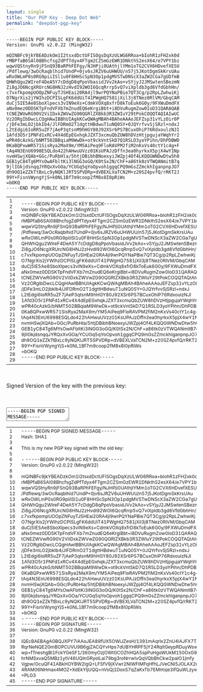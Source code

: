 ```yaml
---
layout: single
title: "Our PGP Key - Deep Dot Web"
permalink: "deepdot-pgp-key"
---
```



    -----BEGIN PGP PUBLIC KEY BLOCK-----
    Version: GnuPG v2.0.22 (MingW32)
     
    mQINBFc9jkYBEADzkOm1I2tsxdDctUFISOgsDqXzULWG6RRoa+bIohR1zFH2xk0d
    rMBPfaB6SAl08BhcfsgZdPfTdyx4FTgm2CZSmGzEWR1DNkthS2esX64/e7VPY1bz
    wqwVQStnyRn9jFSnQ93BaRPhFEFgy/NJHPji0UAthjlYMm1oTG2CVX6HDvefXESU
    /Pdflewq/3wOcRaqblhid7UndP+0jv6sJRZV6uUHWUU/n57j5JKotDgmSkKrsUAu
    wRxOWLmP0s0RG9piiISl1u0F8HHScSpN3Op1pdgMVSTwDNScX3aZW2CGa7gUDfmB
    QHWhQgu2WIreF4DeA5Y7cDdgD8qPpoVbasidJVv2kAo+vSYjyJ2JMSwtenSBezmN
    Zi8gJO6NcgXRUrcNG8HNJ2zHvdI92WOI6QcqRrrp5vQ7viXpldb3gd6VfdGbhHn/
    c7vxfkpompUOOpZNFuyTJSHEai20RA4jl9wrPQYNaPBie7QT3Cg/p2RpLZwhwiKj
    O7NgrXis2jYWIhzDCPISLgFK6ddUiT41PWgHQ7581jXil3j8TNez0RlVM/GbqCAM
    duCj5IE5Ae8SboXlpecs3vIN9eXs+CdmkVOXq8xfrD8kToEuk6G0y/9FXWuDmdFX
    aNx0mez0DDSKTpFndVFXb7mZnudEQ6eKrgiBbt+i8DVuRugmZow0IoD31QARAQAB
    tCNEZWVwRG90V2ViIDxkZWVwZG90QGRlZXBkb3R3ZWIuY29tPokCOQQTAQIAIwUC
    Vz2ORgIbDwcLCQgHAwIBBhUIAgkKCwQWAgMBAh4BAheAAAoJEFZsp31vYLzOir0P
    /jDFe3mLO2jbkIb4/JlFDRmO2T1dgttHBdwuT1uNQ0SY+0JQYrfvvSjSRzl+ndxJ
    L2tEdgi6IoRR5uZF7jAeP3qtsnM9hHGY80J92XSr6PS7BCuxOhiP76RdxoulzNJI
    1Afd3O5r1PNFd1xRCv4X4dEpEGxhqkJZXT3xcmuQbZUW8hDVzHtjpgujaYWqhYr2
    wPR40cAzkG/bNMT502BBqiaM9WwDk+ot9ckVntSkD7Q1RSLD3yoYPihn/DhPDBWD
    0KaBQPxwWR571SisRya2MaX9m/YM5AiPeq9FloRAVPM2fiM2nKxVs40ctY1c4g+F
    tAq4N3EnU6998ESQLdo422hAHwuUVzz01KsUPAJzDffn3ea0hyrkxX5pjX4wY1Np
    nvmHSwjXQAb+GGc/PuRbHla/5htjDBibhBNoexyiJWZpj4Of4LKQQGWNDwDtw5h0
    GEB1yC84Tg6MYsOwAFbltKi3lNGG3oGQ/K0tSx2N/ChF+a86tk0zVTWQANmitB7q
    9jlIGkjdsnqqJYRQxXvGOa/YCUGq5qYoOpvoh1ggqCPQ9mGsZZmckhIganpnpJO7
    dh9OQ1eZZkTtBxLc9yNQKlJRT5SPVDRp+dVBEXLVaTCN2M+z20SZ4pvfQ/rRKT2J
    99Y+FisnVWyngYjS+k0NL1Bf7m9coop2fM8x8I0pRiWs
    =bOKQ
    -----END PGP PUBLIC KEY BLOCK-----

<div class="crayon-main" style="">
<table class="crayon-table">
<tr class="crayon-row">
<td class="crayon-nums " data-settings="show">
<div class="crayon-nums-content" style="font-size: 12px !important; line-height: 15px !important;"><div class="crayon-num" data-line="crayon-5cbfd8f7e05b8939031947-1">1</div><div class="crayon-num crayon-striped-num" data-line="crayon-5cbfd8f7e05b8939031947-2">2</div><div class="crayon-num" data-line="crayon-5cbfd8f7e05b8939031947-3">3</div><div class="crayon-num crayon-striped-num" data-line="crayon-5cbfd8f7e05b8939031947-4">4</div><div class="crayon-num" data-line="crayon-5cbfd8f7e05b8939031947-5">5</div><div class="crayon-num crayon-striped-num" data-line="crayon-5cbfd8f7e05b8939031947-6">6</div><div class="crayon-num" data-line="crayon-5cbfd8f7e05b8939031947-7">7</div><div class="crayon-num crayon-striped-num" data-line="crayon-5cbfd8f7e05b8939031947-8">8</div><div class="crayon-num" data-line="crayon-5cbfd8f7e05b8939031947-9">9</div><div class="crayon-num crayon-striped-num" data-line="crayon-5cbfd8f7e05b8939031947-10">10</div><div class="crayon-num" data-line="crayon-5cbfd8f7e05b8939031947-11">11</div><div class="crayon-num crayon-striped-num" data-line="crayon-5cbfd8f7e05b8939031947-12">12</div><div class="crayon-num" data-line="crayon-5cbfd8f7e05b8939031947-13">13</div><div class="crayon-num crayon-striped-num" data-line="crayon-5cbfd8f7e05b8939031947-14">14</div><div class="crayon-num" data-line="crayon-5cbfd8f7e05b8939031947-15">15</div><div class="crayon-num crayon-striped-num" data-line="crayon-5cbfd8f7e05b8939031947-16">16</div><div class="crayon-num" data-line="crayon-5cbfd8f7e05b8939031947-17">17</div><div class="crayon-num crayon-striped-num" data-line="crayon-5cbfd8f7e05b8939031947-18">18</div><div class="crayon-num" data-line="crayon-5cbfd8f7e05b8939031947-19">19</div><div class="crayon-num crayon-striped-num" data-line="crayon-5cbfd8f7e05b8939031947-20">20</div><div class="crayon-num" data-line="crayon-5cbfd8f7e05b8939031947-21">21</div><div class="crayon-num crayon-striped-num" data-line="crayon-5cbfd8f7e05b8939031947-22">22</div><div class="crayon-num" data-line="crayon-5cbfd8f7e05b8939031947-23">23</div><div class="crayon-num crayon-striped-num" data-line="crayon-5cbfd8f7e05b8939031947-24">24</div><div class="crayon-num" data-line="crayon-5cbfd8f7e05b8939031947-25">25</div><div class="crayon-num crayon-striped-num" data-line="crayon-5cbfd8f7e05b8939031947-26">26</div><div class="crayon-num" data-line="crayon-5cbfd8f7e05b8939031947-27">27</div><div class="crayon-num crayon-striped-num" data-line="crayon-5cbfd8f7e05b8939031947-28">28</div><div class="crayon-num" data-line="crayon-5cbfd8f7e05b8939031947-29">29</div></div>
</td>
<td class="crayon-code"><div class="crayon-pre" style="font-size: 12px !important; line-height: 15px !important; -moz-tab-size:4; -o-tab-size:4; -webkit-tab-size:4; tab-size:4;"><div class="crayon-line" id="crayon-5cbfd8f7e05b8939031947-1"><span class="crayon-o">--</span><span class="crayon-o">--</span><span class="crayon-o">-</span><span class="crayon-e">BEGIN </span><span class="crayon-e">PGP </span><span class="crayon-m">PUBLIC</span><span class="crayon-h"> </span><span class="crayon-e">KEY </span><span class="crayon-v">BLOCK</span><span class="crayon-o">--</span><span class="crayon-o">--</span><span class="crayon-o">-</span></div><div class="crayon-line crayon-striped-line" id="crayon-5cbfd8f7e05b8939031947-2"><span class="crayon-v">Version</span><span class="crayon-o">:</span><span class="crayon-h"> </span><span class="crayon-e">GnuPG </span><span class="crayon-v">v2</span><span class="crayon-sy">.</span><span class="crayon-cn">0.22</span><span class="crayon-h"> </span><span class="crayon-sy">(</span><span class="crayon-v">MingW32</span><span class="crayon-sy">)</span></div><div class="crayon-line" id="crayon-5cbfd8f7e05b8939031947-3"><span class="crayon-h"> </span></div><div class="crayon-line crayon-striped-line" id="crayon-5cbfd8f7e05b8939031947-4"><span class="crayon-v">mQINBFc9jkYBEADzkOm1I2tsxdDctUFISOgsDqXzULWG6RRoa</span><span class="crayon-o">+</span><span class="crayon-e">bIohR1zFH2xk0d</span></div><div class="crayon-line" id="crayon-5cbfd8f7e05b8939031947-5"><span class="crayon-v">rMBPfaB6SAl08BhcfsgZdPfTdyx4FTgm2CZSmGzEWR1DNkthS2esX64</span><span class="crayon-o">/</span><span class="crayon-e">e7VPY1bz</span></div><div class="crayon-line crayon-striped-line" id="crayon-5cbfd8f7e05b8939031947-6"><span class="crayon-v">wqwVQStnyRn9jFSnQ93BaRPhFEFgy</span><span class="crayon-o">/</span><span class="crayon-v">NJHPji0UAthjlYMm1oTG2CVX6HDvefXESU</span></div><div class="crayon-line" id="crayon-5cbfd8f7e05b8939031947-7"><span class="crayon-o">/</span><span class="crayon-v">Pdflewq</span><span class="crayon-o">/</span><span class="crayon-cn">3wOcRaqblhid7UndP</span><span class="crayon-o">+</span><span class="crayon-cn">0jv6sJRZV6uUHWUU</span><span class="crayon-o">/</span><span class="crayon-e">n57j5JKotDgmSkKrsUAu</span></div><div class="crayon-line crayon-striped-line" id="crayon-5cbfd8f7e05b8939031947-8"><span class="crayon-e">wRxOWLmP0s0RG9piiISl1u0F8HHScSpN3Op1pdgMVSTwDNScX3aZW2CGa7gUDfmB</span></div><div class="crayon-line" id="crayon-5cbfd8f7e05b8939031947-9"><span class="crayon-v">QHWhQgu2WIreF4DeA5Y7cDdgD8qPpoVbasidJVv2kAo</span><span class="crayon-o">+</span><span class="crayon-e">vSYjyJ2JMSwtenSBezmN</span></div><div class="crayon-line crayon-striped-line" id="crayon-5cbfd8f7e05b8939031947-10"><span class="crayon-v">Zi8gJO6NcgXRUrcNG8HNJ2zHvdI92WOI6QcqRrrp5vQ7viXpldb3gd6VfdGbhHn</span><span class="crayon-o">/</span></div><div class="crayon-line" id="crayon-5cbfd8f7e05b8939031947-11"><span class="crayon-v">c7vxfkpompUOOpZNFuyTJSHEai20RA4jl9wrPQYNaPBie7QT3Cg</span><span class="crayon-o">/</span><span class="crayon-e">p2RpLZwhwiKj</span></div><div class="crayon-line crayon-striped-line" id="crayon-5cbfd8f7e05b8939031947-12"><span class="crayon-v">O7NgrXis2jYWIhzDCPISLgFK6ddUiT41PWgHQ7581jXil3j8TNez0RlVM</span><span class="crayon-o">/</span><span class="crayon-e">GbqCAM</span></div><div class="crayon-line" id="crayon-5cbfd8f7e05b8939031947-13"><span class="crayon-v">duCj5IE5Ae8SboXlpecs3vIN9eXs</span><span class="crayon-o">+</span><span class="crayon-v">CdmkVOXq8xfrD8kToEuk6G0y</span><span class="crayon-o">/</span><span class="crayon-cn">9FXWuDmdFX</span></div><div class="crayon-line crayon-striped-line" id="crayon-5cbfd8f7e05b8939031947-14"><span class="crayon-v">aNx0mez0DDSKTpFndVFXb7mZnudEQ6eKrgiBbt</span><span class="crayon-o">+</span><span class="crayon-e">i8DVuRugmZow0IoD31QARAQAB</span></div><div class="crayon-line" id="crayon-5cbfd8f7e05b8939031947-15"><span class="crayon-e">tCNEZWVwRG90V2ViIDxkZWVwZG90QGRlZXBkb3R3ZWIuY29tPokCOQQTAQIAIwUC</span></div><div class="crayon-line crayon-striped-line" id="crayon-5cbfd8f7e05b8939031947-16"><span class="crayon-v">Vz2ORgIbDwcLCQgHAwIBBhUIAgkKCwQWAgMBAh4BAheAAAoJEFZsp31vYLzOir0P</span></div><div class="crayon-line" id="crayon-5cbfd8f7e05b8939031947-17"><span class="crayon-o">/</span><span class="crayon-v">jDFe3mLO2jbkIb4</span><span class="crayon-o">/</span><span class="crayon-v">JlFDRmO2T1dgttHBdwuT1uNQ0SY</span><span class="crayon-o">+</span><span class="crayon-cn">0JQYrfvvSjSRzl</span><span class="crayon-o">+</span><span class="crayon-e">ndxJ</span></div><div class="crayon-line crayon-striped-line" id="crayon-5cbfd8f7e05b8939031947-18"><span class="crayon-i">L2tEdgi6IoRR5uZF7jAeP3qtsnM9hHGY80J92XSr6PS7BCuxOhiP76RdxoulzNJI</span></div><div class="crayon-line" id="crayon-5cbfd8f7e05b8939031947-19"><span class="crayon-cn">1Afd3O5r1PNFd1xRCv4X4dEpEGxhqkJZXT3xcmuQbZUW8hDVzHtjpgujaYWqhYr2</span></div><div class="crayon-line crayon-striped-line" id="crayon-5cbfd8f7e05b8939031947-20"><span class="crayon-v">wPR40cAzkG</span><span class="crayon-o">/</span><span class="crayon-v">bNMT502BBqiaM9WwDk</span><span class="crayon-o">+</span><span class="crayon-v">ot9ckVntSkD7Q1RSLD3yoYPihn</span><span class="crayon-o">/</span><span class="crayon-i">DhPDBWD</span></div><div class="crayon-line" id="crayon-5cbfd8f7e05b8939031947-21"><span class="crayon-cn">0KaBQPxwWR571SisRya2MaX9m</span><span class="crayon-o">/</span><span class="crayon-v">YM5AiPeq9FloRAVPM2fiM2nKxVs40ctY1c4g</span><span class="crayon-o">+</span><span class="crayon-i">F</span></div><div class="crayon-line crayon-striped-line" id="crayon-5cbfd8f7e05b8939031947-22"><span class="crayon-e">tAq4N3EnU6998ESQLdo422hAHwuUVzz01KsUPAJzDffn3ea0hyrkxX5pjX4wY1Np</span></div><div class="crayon-line" id="crayon-5cbfd8f7e05b8939031947-23"><span class="crayon-v">nvmHSwjXQAb</span><span class="crayon-o">+</span><span class="crayon-v">GGc</span><span class="crayon-o">/</span><span class="crayon-v">PuRbHla</span><span class="crayon-o">/</span><span class="crayon-cn">5htjDBibhBNoexyiJWZpj4Of4LKQQGWNDwDtw5h0</span></div><div class="crayon-line crayon-striped-line" id="crayon-5cbfd8f7e05b8939031947-24"><span class="crayon-v">GEB1yC84Tg6MYsOwAFbltKi3lNGG3oGQ</span><span class="crayon-o">/</span><span class="crayon-v">K0tSx2N</span><span class="crayon-o">/</span><span class="crayon-v">ChF</span><span class="crayon-o">+</span><span class="crayon-i">a86tk0zVTWQANmitB7q</span></div><div class="crayon-line" id="crayon-5cbfd8f7e05b8939031947-25"><span class="crayon-cn">9jlIGkjdsnqqJYRQxXvGOa</span><span class="crayon-o">/</span><span class="crayon-e">YCUGq5qYoOpvoh1ggqCPQ9mGsZZmckhIganpnpJO7</span></div><div class="crayon-line crayon-striped-line" id="crayon-5cbfd8f7e05b8939031947-26"><span class="crayon-v">dh9OQ1eZZkTtBxLc9yNQKlJRT5SPVDRp</span><span class="crayon-o">+</span><span class="crayon-v">dVBEXLVaTCN2M</span><span class="crayon-o">+</span><span class="crayon-v">z20SZ4pvfQ</span><span class="crayon-o">/</span><span class="crayon-i">rRKT2J</span></div><div class="crayon-line" id="crayon-5cbfd8f7e05b8939031947-27"><span class="crayon-cn">99Y</span><span class="crayon-o">+</span><span class="crayon-v">FisnVWyngYjS</span><span class="crayon-o">+</span><span class="crayon-v">k0NL1Bf7m9coop2fM8x8I0pRiWs</span></div><div class="crayon-line crayon-striped-line" id="crayon-5cbfd8f7e05b8939031947-28"><span class="crayon-o">=</span><span class="crayon-v">bOKQ</span></div><div class="crayon-line" id="crayon-5cbfd8f7e05b8939031947-29"><span class="crayon-o">--</span><span class="crayon-o">--</span><span class="crayon-o">-</span><span class="crayon-st">END</span><span class="crayon-h"> </span><span class="crayon-e">PGP </span><span class="crayon-m">PUBLIC</span><span class="crayon-h"> </span><span class="crayon-e">KEY </span><span class="crayon-v">BLOCK</span><span class="crayon-o">--</span><span class="crayon-o">--</span><span class="crayon-o">-</span></div></div></td>
</tr>
</table>
</div>
</div>

<p>
&nbsp;</p>
<p>Signed Version of the key with the previous key:<br />

<div id="crayon-5cbfd8f7e05cc318082841" class="crayon-syntax crayon-theme-classic crayon-font-monaco crayon-os-pc print-yes notranslate" data-settings=" minimize scroll-mouseover" style=" margin-top: 12px; margin-bottom: 12px; font-size: 12px !important; line-height: 15px !important;">
<div class="crayon-toolbar" data-settings=" mouseover overlay hide delay" style="font-size: 12px !important;height: 18px !important; line-height: 18px !important;"><span class="crayon-title"></span>
<div class="crayon-tools" style="font-size: 12px !important;height: 18px !important; line-height: 18px !important;"><div class="crayon-button crayon-nums-button" title="Toggle Line Numbers"><div class="crayon-button-icon"></div></div><div class="crayon-button crayon-plain-button" title="Toggle Plain Code"><div class="crayon-button-icon"></div></div><div class="crayon-button crayon-wrap-button" title="Toggle Line Wrap"><div class="crayon-button-icon"></div></div><div class="crayon-button crayon-expand-button" title="Expand Code"><div class="crayon-button-icon"></div></div><div class="crayon-button crayon-copy-button" title="Copy"><div class="crayon-button-icon"></div></div><div class="crayon-button crayon-popup-button" title="Open Code In New Window"><div class="crayon-button-icon"></div></div></div></div>
<div class="crayon-info" style="min-height: 16.8px !important; line-height: 16.8px !important;"></div>
<div class="crayon-plain-wrap"><textarea wrap="soft" class="crayon-plain print-no" data-settings="dblclick" readonly style="-moz-tab-size:4; -o-tab-size:4; -webkit-tab-size:4; tab-size:4; font-size: 12px !important; line-height: 15px !important;">
-----BEGIN PGP SIGNED MESSAGE-----
Hash: SHA1

This is my new PGP key signed with the old key:

- -----BEGIN PGP PUBLIC KEY BLOCK-----
Version: GnuPG v2.0.22 (MingW32)

mQINBFc9jkYBEADzkOm1I2tsxdDctUFISOgsDqXzULWG6RRoa+bIohR1zFH2xk0d
rMBPfaB6SAl08BhcfsgZdPfTdyx4FTgm2CZSmGzEWR1DNkthS2esX64/e7VPY1bz
wqwVQStnyRn9jFSnQ93BaRPhFEFgy/NJHPji0UAthjlYMm1oTG2CVX6HDvefXESU
/Pdflewq/3wOcRaqblhid7UndP+0jv6sJRZV6uUHWUU/n57j5JKotDgmSkKrsUAu
wRxOWLmP0s0RG9piiISl1u0F8HHScSpN3Op1pdgMVSTwDNScX3aZW2CGa7gUDfmB
QHWhQgu2WIreF4DeA5Y7cDdgD8qPpoVbasidJVv2kAo+vSYjyJ2JMSwtenSBezmN
Zi8gJO6NcgXRUrcNG8HNJ2zHvdI92WOI6QcqRrrp5vQ7viXpldb3gd6VfdGbhHn/
c7vxfkpompUOOpZNFuyTJSHEai20RA4jl9wrPQYNaPBie7QT3Cg/p2RpLZwhwiKj
O7NgrXis2jYWIhzDCPISLgFK6ddUiT41PWgHQ7581jXil3j8TNez0RlVM/GbqCAM
duCj5IE5Ae8SboXlpecs3vIN9eXs+CdmkVOXq8xfrD8kToEuk6G0y/9FXWuDmdFX
aNx0mez0DDSKTpFndVFXb7mZnudEQ6eKrgiBbt+i8DVuRugmZow0IoD31QARAQAB
tCNEZWVwRG90V2ViIDxkZWVwZG90QGRlZXBkb3R3ZWIuY29tPokCOQQTAQIAIwUC
Vz2ORgIbDwcLCQgHAwIBBhUIAgkKCwQWAgMBAh4BAheAAAoJEFZsp31vYLzOir0P
/jDFe3mLO2jbkIb4/JlFDRmO2T1dgttHBdwuT1uNQ0SY+0JQYrfvvSjSRzl+ndxJ
L2tEdgi6IoRR5uZF7jAeP3qtsnM9hHGY80J92XSr6PS7BCuxOhiP76RdxoulzNJI
1Afd3O5r1PNFd1xRCv4X4dEpEGxhqkJZXT3xcmuQbZUW8hDVzHtjpgujaYWqhYr2
wPR40cAzkG/bNMT502BBqiaM9WwDk+ot9ckVntSkD7Q1RSLD3yoYPihn/DhPDBWD
0KaBQPxwWR571SisRya2MaX9m/YM5AiPeq9FloRAVPM2fiM2nKxVs40ctY1c4g+F
tAq4N3EnU6998ESQLdo422hAHwuUVzz01KsUPAJzDffn3ea0hyrkxX5pjX4wY1Np
nvmHSwjXQAb+GGc/PuRbHla/5htjDBibhBNoexyiJWZpj4Of4LKQQGWNDwDtw5h0
GEB1yC84Tg6MYsOwAFbltKi3lNGG3oGQ/K0tSx2N/ChF+a86tk0zVTWQANmitB7q
9jlIGkjdsnqqJYRQxXvGOa/YCUGq5qYoOpvoh1ggqCPQ9mGsZZmckhIganpnpJO7
dh9OQ1eZZkTtBxLc9yNQKlJRT5SPVDRp+dVBEXLVaTCN2M+z20SZ4pvfQ/rRKT2J
99Y+FisnVWyngYjS+k0NL1Bf7m9coop2fM8x8I0pRiWs
=bOKQ
- -----END PGP PUBLIC KEY BLOCK-----
-----BEGIN PGP SIGNATURE-----
Version: GnuPG v2.0.22 (MingW32)

iQEcBAEBAgAGBQJXPY7iAAoJEA89fUX5OWiJZesH/1391mAqrlx2ZnU4IAJFX7T/
RqrNeNQE2GmBOPCUVU9B6gjZACQYvHps7dUBYHRPF5jY24RqltGeypRDuyWsw23P
wp+fTneshgBl1FckYGeSF1/360myOzjOWtGCOZhHQA5spPuHgoWUkM150OxG9u68
hrNMSxvaQ5MBz1ytV46UQInGRyolLai79bg3roNrrwIvQqVQbBhCkw2paIO1jmfy
Vgpw/OcuQF41ABkHOYBW2IgQ+LFSfV9jXVwr2NIWFIMFqHfhLJVeCNI5JOLAX2rc
4RAM06NHmax4MOZ+XdEkYljUQQ+nVsQj1DoxS7qZaKxTb7EMntsje3IfQuWLzyw=
=PLG3
-----END PGP SIGNATURE-----</textarea></div>
<div class="crayon-main" style="">
<table class="crayon-table">
<tr class="crayon-row">
<td class="crayon-nums " data-settings="show">
<div class="crayon-nums-content" style="font-size: 12px !important; line-height: 15px !important;"><div class="crayon-num" data-line="crayon-5cbfd8f7e05cc318082841-1">1</div><div class="crayon-num crayon-striped-num" data-line="crayon-5cbfd8f7e05cc318082841-2">2</div><div class="crayon-num" data-line="crayon-5cbfd8f7e05cc318082841-3">3</div><div class="crayon-num crayon-striped-num" data-line="crayon-5cbfd8f7e05cc318082841-4">4</div><div class="crayon-num" data-line="crayon-5cbfd8f7e05cc318082841-5">5</div><div class="crayon-num crayon-striped-num" data-line="crayon-5cbfd8f7e05cc318082841-6">6</div><div class="crayon-num" data-line="crayon-5cbfd8f7e05cc318082841-7">7</div><div class="crayon-num crayon-striped-num" data-line="crayon-5cbfd8f7e05cc318082841-8">8</div><div class="crayon-num" data-line="crayon-5cbfd8f7e05cc318082841-9">9</div><div class="crayon-num crayon-striped-num" data-line="crayon-5cbfd8f7e05cc318082841-10">10</div><div class="crayon-num" data-line="crayon-5cbfd8f7e05cc318082841-11">11</div><div class="crayon-num crayon-striped-num" data-line="crayon-5cbfd8f7e05cc318082841-12">12</div><div class="crayon-num" data-line="crayon-5cbfd8f7e05cc318082841-13">13</div><div class="crayon-num crayon-striped-num" data-line="crayon-5cbfd8f7e05cc318082841-14">14</div><div class="crayon-num" data-line="crayon-5cbfd8f7e05cc318082841-15">15</div><div class="crayon-num crayon-striped-num" data-line="crayon-5cbfd8f7e05cc318082841-16">16</div><div class="crayon-num" data-line="crayon-5cbfd8f7e05cc318082841-17">17</div><div class="crayon-num crayon-striped-num" data-line="crayon-5cbfd8f7e05cc318082841-18">18</div><div class="crayon-num" data-line="crayon-5cbfd8f7e05cc318082841-19">19</div><div class="crayon-num crayon-striped-num" data-line="crayon-5cbfd8f7e05cc318082841-20">20</div><div class="crayon-num" data-line="crayon-5cbfd8f7e05cc318082841-21">21</div><div class="crayon-num crayon-striped-num" data-line="crayon-5cbfd8f7e05cc318082841-22">22</div><div class="crayon-num" data-line="crayon-5cbfd8f7e05cc318082841-23">23</div><div class="crayon-num crayon-striped-num" data-line="crayon-5cbfd8f7e05cc318082841-24">24</div><div class="crayon-num" data-line="crayon-5cbfd8f7e05cc318082841-25">25</div><div class="crayon-num crayon-striped-num" data-line="crayon-5cbfd8f7e05cc318082841-26">26</div><div class="crayon-num" data-line="crayon-5cbfd8f7e05cc318082841-27">27</div><div class="crayon-num crayon-striped-num" data-line="crayon-5cbfd8f7e05cc318082841-28">28</div><div class="crayon-num" data-line="crayon-5cbfd8f7e05cc318082841-29">29</div><div class="crayon-num crayon-striped-num" data-line="crayon-5cbfd8f7e05cc318082841-30">30</div><div class="crayon-num" data-line="crayon-5cbfd8f7e05cc318082841-31">31</div><div class="crayon-num crayon-striped-num" data-line="crayon-5cbfd8f7e05cc318082841-32">32</div><div class="crayon-num" data-line="crayon-5cbfd8f7e05cc318082841-33">33</div><div class="crayon-num crayon-striped-num" data-line="crayon-5cbfd8f7e05cc318082841-34">34</div><div class="crayon-num" data-line="crayon-5cbfd8f7e05cc318082841-35">35</div><div class="crayon-num crayon-striped-num" data-line="crayon-5cbfd8f7e05cc318082841-36">36</div><div class="crayon-num" data-line="crayon-5cbfd8f7e05cc318082841-37">37</div><div class="crayon-num crayon-striped-num" data-line="crayon-5cbfd8f7e05cc318082841-38">38</div><div class="crayon-num" data-line="crayon-5cbfd8f7e05cc318082841-39">39</div><div class="crayon-num crayon-striped-num" data-line="crayon-5cbfd8f7e05cc318082841-40">40</div><div class="crayon-num" data-line="crayon-5cbfd8f7e05cc318082841-41">41</div><div class="crayon-num crayon-striped-num" data-line="crayon-5cbfd8f7e05cc318082841-42">42</div><div class="crayon-num" data-line="crayon-5cbfd8f7e05cc318082841-43">43</div><div class="crayon-num crayon-striped-num" data-line="crayon-5cbfd8f7e05cc318082841-44">44</div><div class="crayon-num" data-line="crayon-5cbfd8f7e05cc318082841-45">45</div></div>
</td>
<td class="crayon-code"><div class="crayon-pre" style="font-size: 12px !important; line-height: 15px !important; -moz-tab-size:4; -o-tab-size:4; -webkit-tab-size:4; tab-size:4;"><div class="crayon-line" id="crayon-5cbfd8f7e05cc318082841-1"><span class="crayon-o">--</span><span class="crayon-o">--</span><span class="crayon-o">-</span><span class="crayon-e">BEGIN </span><span class="crayon-e">PGP </span><span class="crayon-t">SIGNED</span><span class="crayon-h"> </span><span class="crayon-v">MESSAGE</span><span class="crayon-o">--</span><span class="crayon-o">--</span><span class="crayon-o">-</span></div><div class="crayon-line crayon-striped-line" id="crayon-5cbfd8f7e05cc318082841-2"><span class="crayon-v">Hash</span><span class="crayon-o">:</span><span class="crayon-h"> </span><span class="crayon-e">SHA1</span></div><div class="crayon-line" id="crayon-5cbfd8f7e05cc318082841-3">&nbsp;</div><div class="crayon-line crayon-striped-line" id="crayon-5cbfd8f7e05cc318082841-4"><span class="crayon-r">This</span><span class="crayon-h"> </span><span class="crayon-st">is</span><span class="crayon-h"> </span><span class="crayon-e">my </span><span class="crayon-r">new</span><span class="crayon-h"> </span><span class="crayon-e">PGP </span><span class="crayon-e">key </span><span class="crayon-t">signed</span><span class="crayon-h"> </span><span class="crayon-e">with </span><span class="crayon-e">the </span><span class="crayon-e">old </span><span class="crayon-v">key</span><span class="crayon-o">:</span></div><div class="crayon-line" id="crayon-5cbfd8f7e05cc318082841-5">&nbsp;</div><div class="crayon-line crayon-striped-line" id="crayon-5cbfd8f7e05cc318082841-6"><span class="crayon-o">-</span><span class="crayon-h"> </span><span class="crayon-o">--</span><span class="crayon-o">--</span><span class="crayon-o">-</span><span class="crayon-e">BEGIN </span><span class="crayon-e">PGP </span><span class="crayon-m">PUBLIC</span><span class="crayon-h"> </span><span class="crayon-e">KEY </span><span class="crayon-v">BLOCK</span><span class="crayon-o">--</span><span class="crayon-o">--</span><span class="crayon-o">-</span></div><div class="crayon-line" id="crayon-5cbfd8f7e05cc318082841-7"><span class="crayon-v">Version</span><span class="crayon-o">:</span><span class="crayon-h"> </span><span class="crayon-e">GnuPG </span><span class="crayon-v">v2</span><span class="crayon-sy">.</span><span class="crayon-cn">0.22</span><span class="crayon-h"> </span><span class="crayon-sy">(</span><span class="crayon-v">MingW32</span><span class="crayon-sy">)</span></div><div class="crayon-line crayon-striped-line" id="crayon-5cbfd8f7e05cc318082841-8">&nbsp;</div><div class="crayon-line" id="crayon-5cbfd8f7e05cc318082841-9"><span class="crayon-v">mQINBFc9jkYBEADzkOm1I2tsxdDctUFISOgsDqXzULWG6RRoa</span><span class="crayon-o">+</span><span class="crayon-e">bIohR1zFH2xk0d</span></div><div class="crayon-line crayon-striped-line" id="crayon-5cbfd8f7e05cc318082841-10"><span class="crayon-v">rMBPfaB6SAl08BhcfsgZdPfTdyx4FTgm2CZSmGzEWR1DNkthS2esX64</span><span class="crayon-o">/</span><span class="crayon-e">e7VPY1bz</span></div><div class="crayon-line" id="crayon-5cbfd8f7e05cc318082841-11"><span class="crayon-v">wqwVQStnyRn9jFSnQ93BaRPhFEFgy</span><span class="crayon-o">/</span><span class="crayon-v">NJHPji0UAthjlYMm1oTG2CVX6HDvefXESU</span></div><div class="crayon-line crayon-striped-line" id="crayon-5cbfd8f7e05cc318082841-12"><span class="crayon-o">/</span><span class="crayon-v">Pdflewq</span><span class="crayon-o">/</span><span class="crayon-cn">3wOcRaqblhid7UndP</span><span class="crayon-o">+</span><span class="crayon-cn">0jv6sJRZV6uUHWUU</span><span class="crayon-o">/</span><span class="crayon-e">n57j5JKotDgmSkKrsUAu</span></div><div class="crayon-line" id="crayon-5cbfd8f7e05cc318082841-13"><span class="crayon-e">wRxOWLmP0s0RG9piiISl1u0F8HHScSpN3Op1pdgMVSTwDNScX3aZW2CGa7gUDfmB</span></div><div class="crayon-line crayon-striped-line" id="crayon-5cbfd8f7e05cc318082841-14"><span class="crayon-v">QHWhQgu2WIreF4DeA5Y7cDdgD8qPpoVbasidJVv2kAo</span><span class="crayon-o">+</span><span class="crayon-e">vSYjyJ2JMSwtenSBezmN</span></div><div class="crayon-line" id="crayon-5cbfd8f7e05cc318082841-15"><span class="crayon-v">Zi8gJO6NcgXRUrcNG8HNJ2zHvdI92WOI6QcqRrrp5vQ7viXpldb3gd6VfdGbhHn</span><span class="crayon-o">/</span></div><div class="crayon-line crayon-striped-line" id="crayon-5cbfd8f7e05cc318082841-16"><span class="crayon-v">c7vxfkpompUOOpZNFuyTJSHEai20RA4jl9wrPQYNaPBie7QT3Cg</span><span class="crayon-o">/</span><span class="crayon-e">p2RpLZwhwiKj</span></div><div class="crayon-line" id="crayon-5cbfd8f7e05cc318082841-17"><span class="crayon-v">O7NgrXis2jYWIhzDCPISLgFK6ddUiT41PWgHQ7581jXil3j8TNez0RlVM</span><span class="crayon-o">/</span><span class="crayon-e">GbqCAM</span></div><div class="crayon-line crayon-striped-line" id="crayon-5cbfd8f7e05cc318082841-18"><span class="crayon-v">duCj5IE5Ae8SboXlpecs3vIN9eXs</span><span class="crayon-o">+</span><span class="crayon-v">CdmkVOXq8xfrD8kToEuk6G0y</span><span class="crayon-o">/</span><span class="crayon-cn">9FXWuDmdFX</span></div><div class="crayon-line" id="crayon-5cbfd8f7e05cc318082841-19"><span class="crayon-v">aNx0mez0DDSKTpFndVFXb7mZnudEQ6eKrgiBbt</span><span class="crayon-o">+</span><span class="crayon-e">i8DVuRugmZow0IoD31QARAQAB</span></div><div class="crayon-line crayon-striped-line" id="crayon-5cbfd8f7e05cc318082841-20"><span class="crayon-e">tCNEZWVwRG90V2ViIDxkZWVwZG90QGRlZXBkb3R3ZWIuY29tPokCOQQTAQIAIwUC</span></div><div class="crayon-line" id="crayon-5cbfd8f7e05cc318082841-21"><span class="crayon-v">Vz2ORgIbDwcLCQgHAwIBBhUIAgkKCwQWAgMBAh4BAheAAAoJEFZsp31vYLzOir0P</span></div><div class="crayon-line crayon-striped-line" id="crayon-5cbfd8f7e05cc318082841-22"><span class="crayon-o">/</span><span class="crayon-v">jDFe3mLO2jbkIb4</span><span class="crayon-o">/</span><span class="crayon-v">JlFDRmO2T1dgttHBdwuT1uNQ0SY</span><span class="crayon-o">+</span><span class="crayon-cn">0JQYrfvvSjSRzl</span><span class="crayon-o">+</span><span class="crayon-e">ndxJ</span></div><div class="crayon-line" id="crayon-5cbfd8f7e05cc318082841-23"><span class="crayon-i">L2tEdgi6IoRR5uZF7jAeP3qtsnM9hHGY80J92XSr6PS7BCuxOhiP76RdxoulzNJI</span></div><div class="crayon-line crayon-striped-line" id="crayon-5cbfd8f7e05cc318082841-24"><span class="crayon-cn">1Afd3O5r1PNFd1xRCv4X4dEpEGxhqkJZXT3xcmuQbZUW8hDVzHtjpgujaYWqhYr2</span></div><div class="crayon-line" id="crayon-5cbfd8f7e05cc318082841-25"><span class="crayon-v">wPR40cAzkG</span><span class="crayon-o">/</span><span class="crayon-v">bNMT502BBqiaM9WwDk</span><span class="crayon-o">+</span><span class="crayon-v">ot9ckVntSkD7Q1RSLD3yoYPihn</span><span class="crayon-o">/</span><span class="crayon-i">DhPDBWD</span></div><div class="crayon-line crayon-striped-line" id="crayon-5cbfd8f7e05cc318082841-26"><span class="crayon-cn">0KaBQPxwWR571SisRya2MaX9m</span><span class="crayon-o">/</span><span class="crayon-v">YM5AiPeq9FloRAVPM2fiM2nKxVs40ctY1c4g</span><span class="crayon-o">+</span><span class="crayon-i">F</span></div><div class="crayon-line" id="crayon-5cbfd8f7e05cc318082841-27"><span class="crayon-e">tAq4N3EnU6998ESQLdo422hAHwuUVzz01KsUPAJzDffn3ea0hyrkxX5pjX4wY1Np</span></div><div class="crayon-line crayon-striped-line" id="crayon-5cbfd8f7e05cc318082841-28"><span class="crayon-v">nvmHSwjXQAb</span><span class="crayon-o">+</span><span class="crayon-v">GGc</span><span class="crayon-o">/</span><span class="crayon-v">PuRbHla</span><span class="crayon-o">/</span><span class="crayon-cn">5htjDBibhBNoexyiJWZpj4Of4LKQQGWNDwDtw5h0</span></div><div class="crayon-line" id="crayon-5cbfd8f7e05cc318082841-29"><span class="crayon-v">GEB1yC84Tg6MYsOwAFbltKi3lNGG3oGQ</span><span class="crayon-o">/</span><span class="crayon-v">K0tSx2N</span><span class="crayon-o">/</span><span class="crayon-v">ChF</span><span class="crayon-o">+</span><span class="crayon-i">a86tk0zVTWQANmitB7q</span></div><div class="crayon-line crayon-striped-line" id="crayon-5cbfd8f7e05cc318082841-30"><span class="crayon-cn">9jlIGkjdsnqqJYRQxXvGOa</span><span class="crayon-o">/</span><span class="crayon-e">YCUGq5qYoOpvoh1ggqCPQ9mGsZZmckhIganpnpJO7</span></div><div class="crayon-line" id="crayon-5cbfd8f7e05cc318082841-31"><span class="crayon-v">dh9OQ1eZZkTtBxLc9yNQKlJRT5SPVDRp</span><span class="crayon-o">+</span><span class="crayon-v">dVBEXLVaTCN2M</span><span class="crayon-o">+</span><span class="crayon-v">z20SZ4pvfQ</span><span class="crayon-o">/</span><span class="crayon-i">rRKT2J</span></div><div class="crayon-line crayon-striped-line" id="crayon-5cbfd8f7e05cc318082841-32"><span class="crayon-cn">99Y</span><span class="crayon-o">+</span><span class="crayon-v">FisnVWyngYjS</span><span class="crayon-o">+</span><span class="crayon-v">k0NL1Bf7m9coop2fM8x8I0pRiWs</span></div><div class="crayon-line" id="crayon-5cbfd8f7e05cc318082841-33"><span class="crayon-o">=</span><span class="crayon-v">bOKQ</span></div><div class="crayon-line crayon-striped-line" id="crayon-5cbfd8f7e05cc318082841-34"><span class="crayon-o">-</span><span class="crayon-h"> </span><span class="crayon-o">--</span><span class="crayon-o">--</span><span class="crayon-o">-</span><span class="crayon-st">END</span><span class="crayon-h"> </span><span class="crayon-e">PGP </span><span class="crayon-m">PUBLIC</span><span class="crayon-h"> </span><span class="crayon-e">KEY </span><span class="crayon-v">BLOCK</span><span class="crayon-o">--</span><span class="crayon-o">--</span><span class="crayon-o">-</span></div><div class="crayon-line" id="crayon-5cbfd8f7e05cc318082841-35"><span class="crayon-o">--</span><span class="crayon-o">--</span><span class="crayon-o">-</span><span class="crayon-e">BEGIN </span><span class="crayon-e">PGP </span><span class="crayon-v">SIGNATURE</span><span class="crayon-o">--</span><span class="crayon-o">--</span><span class="crayon-o">-</span></div><div class="crayon-line crayon-striped-line" id="crayon-5cbfd8f7e05cc318082841-36"><span class="crayon-v">Version</span><span class="crayon-o">:</span><span class="crayon-h"> </span><span class="crayon-e">GnuPG </span><span class="crayon-v">v2</span><span class="crayon-sy">.</span><span class="crayon-cn">0.22</span><span class="crayon-h"> </span><span class="crayon-sy">(</span><span class="crayon-v">MingW32</span><span class="crayon-sy">)</span></div><div class="crayon-line" id="crayon-5cbfd8f7e05cc318082841-37">&nbsp;</div><div class="crayon-line crayon-striped-line" id="crayon-5cbfd8f7e05cc318082841-38"><span class="crayon-v">iQEcBAEBAgAGBQJXPY7iAAoJEA89fUX5OWiJZesH</span><span class="crayon-o">/</span><span class="crayon-cn">1391mAqrlx2ZnU4IAJFX7T</span><span class="crayon-o">/</span></div><div class="crayon-line" id="crayon-5cbfd8f7e05cc318082841-39"><span class="crayon-e">RqrNeNQE2GmBOPCUVU9B6gjZACQYvHps7dUBYHRPF5jY24RqltGeypRDuyWsw23P</span></div><div class="crayon-line crayon-striped-line" id="crayon-5cbfd8f7e05cc318082841-40"><span class="crayon-v">wp</span><span class="crayon-o">+</span><span class="crayon-v">fTneshgBl1FckYGeSF1</span><span class="crayon-o">/</span><span class="crayon-cn">360myOzjOWtGCOZhHQA5spPuHgoWUkM150OxG9u68</span></div><div class="crayon-line" id="crayon-5cbfd8f7e05cc318082841-41"><span class="crayon-e">hrNMSxvaQ5MBz1ytV46UQInGRyolLai79bg3roNrrwIvQqVQbBhCkw2paIO1jmfy</span></div><div class="crayon-line crayon-striped-line" id="crayon-5cbfd8f7e05cc318082841-42"><span class="crayon-v">Vgpw</span><span class="crayon-o">/</span><span class="crayon-v">OcuQF41ABkHOYBW2IgQ</span><span class="crayon-o">+</span><span class="crayon-i">LFSfV9jXVwr2NIWFIMFqHfhLJVeCNI5JOLAX2rc</span></div><div class="crayon-line" id="crayon-5cbfd8f7e05cc318082841-43"><span class="crayon-cn">4RAM06NHmax4MOZ</span><span class="crayon-o">+</span><span class="crayon-v">XdEkYljUQQ</span><span class="crayon-o">+</span><span class="crayon-v">nVsQj1DoxS7qZaKxTb7EMntsje3IfQuWLzyw</span><span class="crayon-o">=</span></div><div class="crayon-line crayon-striped-line" id="crayon-5cbfd8f7e05cc318082841-44"><span class="crayon-o">=</span><span class="crayon-v">PLG3</span></div><div class="crayon-line" id="crayon-5cbfd8f7e05cc318082841-45"><span class="crayon-o">--</span><span class="crayon-o">--</span><span class="crayon-o">-</span><span class="crayon-st">END</span><span class="crayon-h"> </span><span class="crayon-e">PGP </span><span class="crayon-v">SIGNATURE</span><span class="crayon-o">--</span><span class="crayon-o">--</span><span class="crayon-o">-</span></div></div></td>
</tr>
</table>
</div>
</div>

